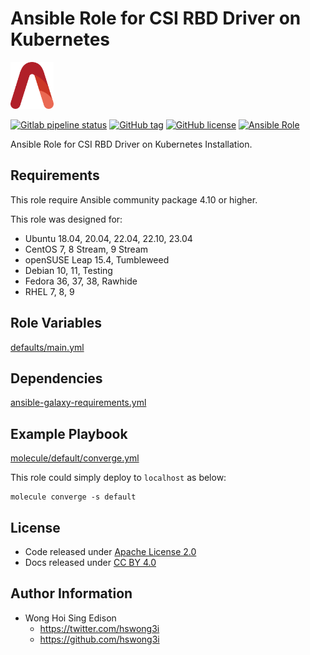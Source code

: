 # Ansible Role for CSI RBD Driver on Kubernetes

<a href="https://alvistack.com" title="AlviStack" target="_blank"><img src="/alvistack.svg" height="75" alt="AlviStack"></a>

[![Gitlab pipeline status](https://img.shields.io/gitlab/pipeline/alvistack/ansible-role-kube_csi_rbd/master)](https://gitlab.com/alvistack/ansible-role-kube_csi_rbd/-/pipelines)
[![GitHub tag](https://img.shields.io/github/tag/alvistack/ansible-role-kube_csi_rbd.svg)](https://github.com/alvistack/ansible-role-kube_csi_rbd/tags)
[![GitHub license](https://img.shields.io/github/license/alvistack/ansible-role-kube_csi_rbd.svg)](https://github.com/alvistack/ansible-role-kube_csi_rbd/blob/master/LICENSE)
[![Ansible Role](https://img.shields.io/badge/galaxy-alvistack.kube_csi_rbd-blue.svg)](https://galaxy.ansible.com/alvistack/kube_csi_rbd)

Ansible Role for CSI RBD Driver on Kubernetes Installation.

## Requirements

This role require Ansible community package 4.10 or higher.

This role was designed for:

-   Ubuntu 18.04, 20.04, 22.04, 22.10, 23.04
-   CentOS 7, 8 Stream, 9 Stream
-   openSUSE Leap 15.4, Tumbleweed
-   Debian 10, 11, Testing
-   Fedora 36, 37, 38, Rawhide
-   RHEL 7, 8, 9

## Role Variables

[defaults/main.yml](defaults/main.yml)

## Dependencies

[ansible-galaxy-requirements.yml](ansible-galaxy-requirements.yml)

## Example Playbook

[molecule/default/converge.yml](molecule/default/converge.yml)

This role could simply deploy to `localhost` as below:

    molecule converge -s default

## License

-   Code released under [Apache License 2.0](LICENSE)
-   Docs released under [CC BY 4.0](http://creativecommons.org/licenses/by/4.0/)

## Author Information

-   Wong Hoi Sing Edison
    -   <https://twitter.com/hswong3i>
    -   <https://github.com/hswong3i>
